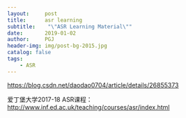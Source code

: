 ```yaml
---
layout:     post
title:      asr learning
subtitle:    "\"ASR Learning Material\""
date:       2019-01-02
author:     PGJ
header-img: img/post-bg-2015.jpg
catalog: false
tags:
    - ASR
---
```


https://blog.csdn.net/daodao0704/article/details/26855373

爱丁堡大学2017-18 ASR课程：
http://www.inf.ed.ac.uk/teaching/courses/asr/index.html

